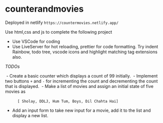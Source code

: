 # counterandmovies

Deployed in netlify 
    ```
    https://countermovies.netlify.app/
    ```

Use html,css and js to complete the following project

- Use VSCode for coding
- Use LiveServer for hot reloading, prettier for code formatting. Try indent Rainbow, todo tree, vscode icons and highlight matching tag extensions also.

*TODOs*

 - Create a basic counter which displays a count of 99 initially.
 - Implement two buttons `+` and `-` for incrementing the count and decrementing the count that is displayed.
 - Make a list of movies and assign an initial state of five movies as

   ```
   [ Sholay, DDLJ, Hum Tum, Boys, Dil Chahta Hai]
   ```
- Add an input form to take new input for a movie, add it to the list and display a new list.

